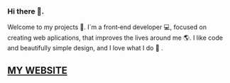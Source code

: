 ### Hi there 👋. 
Welcome to my projects 🙂. I`m a front‑end developer 💻, focused on creating web aplications, that improves the lives around me 🌎. I like code and beautifully simple design, and I love what I do 🥰 . 
## **[MY WEBSITE](http://grenvalz.kl.com.ua/)**

